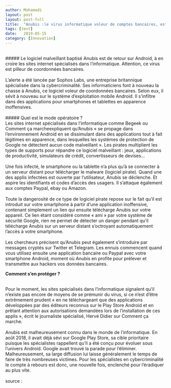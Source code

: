 ```yaml
---
author: Mohamadi
layout: post
layout: post-full
title:  "Anubis :le virus informatique voleur de comptes bancaires, est de retour "
tags: [text]
date:   2019-05-15
category: [Innovation]
---
```



<br/>
##### Le logiciel malveillant baptisé Anubis est de retour sur Android, à en croire les sites internet spécialisés dans l’informatique. Attention, ce virus est pilleur de coordonnées bancaires.

<br/>

<br/>
L’alerte a été lancée par Sophos Labs, une entreprise britannique spécialisée dans la cybercriminalité. Ses informaticiens font à nouveau la chasse à Anubis, ce logiciel voleur de coordonnées bancaires. Selon eux, il sévit à nouveau sur le système d’exploitation mobile Android. Il s’infiltre dans des applications pour smartphones et tablettes en apparence inoffensives.
<br/>

<br/>
##### Quel est le mode opératoire ?

<br/>
Les sites internet spécialisés dans l’informatique comme Begeek ou Comment ça marcheexpliquent qu’Anubis « se propage dans l’environnement Android en se dissimulant dans des applications tout à fait légitimes en apparence, dans lesquelles les systèmes de protection de Google ne détectent aucun code malveillant ». Les pirates multiplient les types de supports pour répandre ce logiciel malveillant : jeux, applications de productivité, simulateurs de crédit, convertisseurs de devises…
<br/>

<br/>
Une fois infecté, le smartphone ou la tablette n’a plus qu’à se connecter à un serveur distant pour télécharger le malware (logiciel pirate). Quand une des applis infectées est ouverte par l’utilisateur, Anubis se déclenche. Et aspire les identifiants et codes d’accès des usagers. Il s’attaque également aux comptes Paypal, ebay ou Amazon.
<br/>

<br/>
Toute la dangerosité de ce type de logiciel pirate repose sur le fait qu’il est introduit sur votre smartphone à partir d’une application inoffensive, contenant simplement un lien qui ensuite télécharge Anubis sur votre appareil. Ce lien étant considéré comme « ami » par votre système de sécurité Google, rien ne permet de détecter un danger pendant qu’il télécharge Anubis sur un serveur distant s’octroyant automatiquement l’accès à votre smartphone.
<br/>

<br/>
Les chercheurs précisent qu’Anubis peut également s’introduire par messages cryptés sur Twitter et Telegram. Les ennuis commencent quand vous utilisez ensuite une application bancaire ou Paypal avec votre smartphone Android, moment où Anubis en profite pour prélever et transmettre aux hackers vos données bancaires.
<br/>

**Comment s’en protéger ?**
<br/>

<br/>
Pour le moment, les sites spécialisés dans l’informatique signalent qu’il n’existe pas encore de moyens de se prémunir du virus, si ce n’est d’être extrêmement prudent « en ne téléchargeant que des applications développées par des éditeurs reconnus sur le Play Store Android et en prêtant attention aux autorisations demandées lors de l’installation de ces applis », écrit le journaliste spécialisé, Hervé Didier sur Comment ça marche.
<br/>

<br/>
Anubis est malheureusement connu dans le monde de l’informatique. En août 2018, il avait déjà sévi sur Google Play Store, sa cible prioritaire puisque les spécialistes rappellent qu’il a été conçu pour évoluer sous l’univers Android. Google avait trouvé la parade pour l’éliminer. Malheureusement, sa large diffusion lui laisse généralement le temps de faire de très nombreuses victimes. Pour les spécialistes en cybercriminalité le compte à rebours est donc, une nouvelle fois, enclenché pour l’éradiquer au plus vite.
<br/>

<br/>
source : <https://www.mediacongo.net/article-actualite-50899_anubis_le_virus_informatique_voleur_de_comptes_bancaires_est_de_retour.html> 

